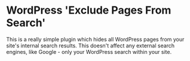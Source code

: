 # WordPress 'Exclude Pages From Search'

This is a really simple plugin which hides all WordPress pages from your site's internal search results. This doesn't affect any external search engines, like Google - only your WordPress search within your site.
